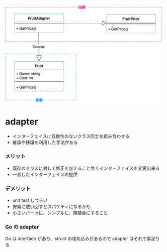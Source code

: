 ![](adapter.png)

# adapter

* インターフェイスに互換性のないクラス同士を組み合わせる
* 継承や移譲を利用した手法がある

### メリット

* 既存のクラスに対して修正を加えること無くインターフェイスを変更出来る
* 一貫したインターフェイスの提供

### デメリット

* unit test しづらい
* 安易に使い回すとスパゲティになるかも
* 小さいパーツに、シンプルに、疎結合にすること

### Go の adapter

Go は interface があり、struct の埋め込みがあるので adapter はそれで事足りる
